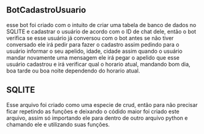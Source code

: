 ## BotCadastroUsuario

esse bot foi criado com o intuito de criar uma tabela de banco de dados no SQLITE e cadastrar o usuário de acordo com o ID de chat dele, então o bot verifica
se esse usuário já conversou com o bot antes se não tiver conversado ele irá pedir para fazer o cadastro assim pedindo para o usuário informar o seu apelido, idade, cidade
assim quando o usuário mandar novamente uma mensagem ele irá pegar o apelido que esse usuário cadastrou e irá verificar qual o horario atual, mandando bom dia, boa tarde ou
boa noite dependendo do horario atual.

## SQLITE

Esse arquivo foi criado como uma especie de crud, então para não precisar ficar repetindo as funções e deixando o códido maior foi criado este arquivo, assim só importando ele
para dentro de outro arquivo python e chamando ele e utilizando suas funções.
